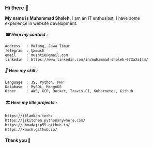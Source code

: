 ### Hi there 👋

**My name is Muhammad Sholeh,** I am an IT enthusiast, I have some experience in website development.

##### ☎ Here my contact :
```bash
Address   : Malang, Jawa Timur
Telegram  : @xmush
email     : mushti8@gmail.com
linkedin  : https://www.linkedin.com/in/muhammad-sholeh-673a2a144/
```
##### 🙂 Here my skill :
```bash
Language  : JS, Python, PHP
Database  : MySQL, MongoDB
Other     : AWS, GCP, Docker, Travis-CI, Kubernetes, Github
```
##### 🏗 Here my litle projects :
```bash
https://iklankan.tech/
https://jskitchen.pythonanywhere.com/
https://ahmadajip55.github.io/
https://xmush.github.io/
```

#### Thank you 👋
